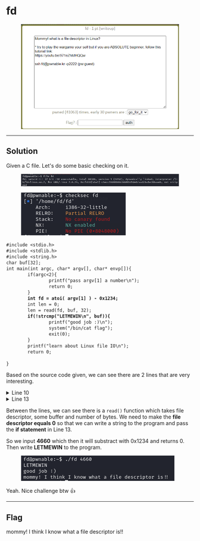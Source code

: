 # fd

<figure><img src="../../.gitbook/assets/image (78).png" alt=""><figcaption></figcaption></figure>

***

## Solution

Given a C file. Let's do some basic checking on it.

<figure><img src="../../.gitbook/assets/image (80).png" alt=""><figcaption></figcaption></figure>

<figure><img src="../../.gitbook/assets/image (79).png" alt=""><figcaption></figcaption></figure>

<pre class="language-c" data-title="fd.c" data-line-numbers><code class="lang-c">#include &#x3C;stdio.h>
#include &#x3C;stdlib.h>
#include &#x3C;string.h>
char buf[32];
int main(int argc, char* argv[], char* envp[]){
        if(argc&#x3C;2){
                printf("pass argv[1] a number\n");
                return 0;
        }
<strong>        int fd = atoi( argv[1] ) - 0x1234;
</strong>        int len = 0;
        len = read(fd, buf, 32);
<strong>        if(!strcmp("LETMEWIN\n", buf)){
</strong>                printf("good job :)\n");
                system("/bin/cat flag");
                exit(0);
        }
        printf("learn about Linux file IO\n");
        return 0;

}
</code></pre>

Based on the source code given, we can see there are 2 lines that are very interesting.

<details>

<summary>Line 10</summary>

* `atoi()` function in C converts a string to an integer
* it takes `argv[1]` as its argument and substract it with **0x1234** which is **4660** in decimal
* the result is stored in variable `fd`

</details>

<details>

<summary>Line 13</summary>

* it compares a strings in variable `buf` with "LETMEWIN\n"
* that's it

</details>

Between the lines, we can see there is a `read()` function which takes file descriptor, some buffer and number of bytes. We need to make the **file descriptor equals 0** so that we can write a string to the program and pass the **if statement** in Line 13.

So we input **4660** which then it will substract with 0x1234 and returns 0. Then write **LETMEWIN** to the program.

<figure><img src="../../.gitbook/assets/image (81).png" alt=""><figcaption></figcaption></figure>

Yeah. Nice challenge btw :thumbsup:

***

## Flag

mommy! I think I know what a file descriptor is!!
